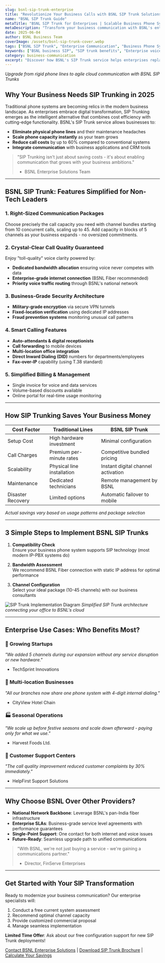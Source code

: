 ```yaml
---
slug: bsnl-sip-trunk-enterprise
title: "Revolutionize Your Business Calls with BSNL SIP Trunk Solutions"
name: "BSNL SIP Trunk Guide"
metaTitle: "BSNL SIP Trunk for Enterprises | Scalable Business Phone System | Cloud Telephony"
metaDescription: "Transform your business communication with BSNL's enterprise-grade SIP Trunk service. Enjoy scalable, cost-effective voice solutions with crystal-clear call quality."
date: 2025-06-04
author: BSNL Business Team
coverImage: /assets/bsnl-sip-trunk-cover.webp
tags: ["BSNL SIP Trunk", "Enterprise Communication", "Business Phone System", "Cloud Telephony", "SIP Solutions", "Scalable VoIP", "Business VoIP"]
keywords: ["BSNL business SIP", "SIP trunk benefits", "Enterprise voice solution", "Cloud-based telephony", "Business call scaling", "BSNL enterprise services"]
category: business-communication
excerpt: "Discover how BSNL's SIP Trunk service helps enterprises replace traditional phone lines with flexible, scalable cloud-based communication."
---
```


*Upgrade from rigid phone lines to agile cloud communication with BSNL SIP Trunks*

## Why Your Business Needs SIP Trunking in 2025

Traditional phone systems are becoming relics in the modern business landscape. As enterprises embrace digital transformation, SIP Trunking emerges as the intelligent alternative that combines cost efficiency with cutting-edge functionality. BSNL's SIP Trunk service allows businesses to:

- **Eliminate physical phone lines** and their maintenance headaches
- **Scale phone capacity instantly** as your team grows
- **Reduce call costs** by up to 60% compared to conventional systems
- **Integrate communication** with business applications and CRM tools

> "SIP Trunking isn't just about saving costs - it's about enabling communication that grows with your business ambitions."  
> - BSNL Enterprise Solutions Team

---

## BSNL SIP Trunk: Features Simplified for Non-Tech Leaders

### 1. Right-Sized Communication Packages
Choose precisely the call capacity you need with channel bundles starting from 10 concurrent calls, scaling up to 45. Add capacity in blocks of 5 channels as your business expands - no oversized commitments.

### 2. Crystal-Clear Call Quality Guaranteed
Enjoy "toll-quality" voice clarity powered by:
- **Dedicated bandwidth allocation** ensuring voice never competes with data
- **Enterprise-grade internet connection** (BSNL Fiber recommended)
- **Priority voice traffic routing** through BSNL's national network

### 3. Business-Grade Security Architecture
- **Military-grade encryption** via secure VPN tunnels
- **Fixed-location verification** using dedicated IP addresses
- **Fraud prevention systems** monitoring unusual call patterns

### 4. Smart Calling Features
- **Auto-attendants & digital receptionists**
- **Call forwarding** to mobile devices
- **Multi-location office integration**
- **Direct Inward Dialing (DID)** numbers for departments/employees
- **Fax-over-IP** capability (using T.38 standard)

### 5. Simplified Billing & Management
- Single invoice for voice and data services
- Volume-based discounts available
- Online portal for real-time usage monitoring

---

## How SIP Trunking Saves Your Business Money

| Cost Factor | Traditional Lines | BSNL SIP Trunk |
|-------------|-------------------|----------------|
| Setup Cost  | High hardware investment | Minimal configuration |
| Call Charges | Premium per-minute rates | Competitive bundled pricing |
| Scalability | Physical line installation | Instant digital channel activation |
| Maintenance | Dedicated technicians | Remote management by BSNL |
| Disaster Recovery | Limited options | Automatic failover to mobile |

*Actual savings vary based on usage patterns and package selection*

---

## 3 Simple Steps to Implement BSNL SIP Trunks

1. **Compatibility Check**  
   Ensure your business phone system supports SIP technology (most modern IP-PBX systems do)

2. **Bandwidth Assessment**  
   We recommend BSNL Fiber connection with static IP address for optimal performance

3. **Channel Configuration**  
   Select your ideal package (10-45 channels) with our business consultants

![SIP Trunk Implementation Diagram](/images/sip-trunk-architecture.png)
*Simplified SIP Trunk architecture connecting your office to BSNL's cloud*

---

## Enterprise Use Cases: Who Benefits Most?

### 🏢 Growing Startups
_"We added 5 channels during our expansion without any service disruption or new hardware."_  
- TechSprint Innovations

### 🏨 Multi-location Businesses
_"All our branches now share one phone system with 4-digit internal dialing."_  
- CityView Hotel Chain

### 🏭 Seasonal Operations
_"We scale up before festive seasons and scale down afterward - paying only for what we use."_  
- Harvest Foods Ltd.

### 🏥 Customer Support Centers
_"The call quality improvement reduced customer complaints by 30% immediately."_  
- HelpFirst Support Solutions

---

## Why Choose BSNL Over Other Providers?

- **National Network Backbone**: Leverage BSNL's pan-India fiber infrastructure
- **Enterprise SLAs**: Business-grade service level agreements with performance guarantees
- **Single-Point Support**: One contact for both internet and voice issues
- **Future-Ready**: Seamless upgrade path to unified communications

> "With BSNL, we're not just buying a service - we're gaining a communications partner."  
> - Director, FinServe Enterprises

---

## Get Started with Your SIP Transformation

Ready to modernize your business communication? Our enterprise specialists will:

1. Conduct a free current system assessment
2. Recommend optimal channel capacity
3. Provide customized commercial proposal
4. Manage seamless implementation

**Limited Time Offer**: Ask about our free configuration support for new SIP Trunk deployments!

[Contact BSNL Enterprise Solutions](#) | [Download SIP Trunk Brochure](#) | [Calculate Your Savings](#)

